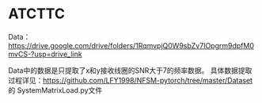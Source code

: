# ATCTTC

Data：https://drive.google.com/drive/folders/1RqmvpjQ0W9sbZv7IOpgrm9dpfM0mvCS-?usp=drive_link

Data中的数据是只提取了x和y接收线圈的SNR大于7的频率数据。
具体数据提取过程详见：https://github.com/LFY1998/NFSM-pytorch/tree/master/Dataset 的 SystemMatrixLoad.py文件
